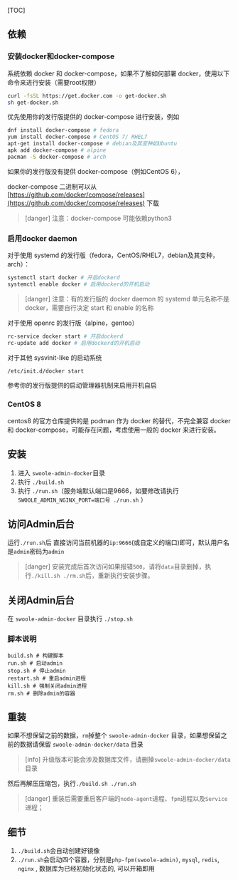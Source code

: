 [TOC]
## 依赖
### 安装docker和docker-compose

系统依赖 docker 和 docker-compose，如果不了解如何部署 docker，使用以下命令来进行安装（需要root权限）
```bash
curl -fsSL https://get.docker.com -o get-docker.sh
sh get-docker.sh
```
优先使用你的发行版提供的 docker-compose 进行安装，例如
```bash
dnf install docker-compose # fedora
yum install docker-compose # CentOS 7/ RHEL7
apt-get install docker-compose # debian及其变种如Ubuntu
apk add docker-compose # alpine
pacman -S docker-compose # arch
```
如果你的发行版没有提供 docker-compose（例如CentOS 6），

docker-compose 二进制可以从 [https://github.com/docker/compose/releases](https://github.com/docker/compose/releases) 下载

>[danger] 注意：docker-compose 可能依赖python3
 
### 启用docker daemon

对于使用 systemd 的发行版（fedora，CentOS/RHEL7，debian及其变种，arch）：
```bash
systemctl start docker # 开启dockerd
systemctl enable docker # 启用dockerd的开机启动
```
>[danger] 注意：有的发行版的 docker daemon 的 systemd 单元名称不是 docker，需要自行决定 start 和 enable 的名称

对于使用 openrc 的发行版（alpine，gentoo）
```bash
rc-service docker start # 开启dockerd
rc-update add docker # 启用dockerd的开机启动
```

对于其他 sysvinit-like 的启动系统

```bash
/etc/init.d/docker start
```
参考你的发行版提供的启动管理器机制来启用开机自启
### CentOS 8
centos8 的官方仓库提供的是 podman 作为 docker 的替代，不完全兼容 docker 和 docker-compose，可能存在问题，考虑使用一般的 docker 来进行安装。

## 安装

1. 进入 `swoole-admin-docker`目录
2. 执行 `./build.sh`
3. 执行 `./run.sh`（服务端默认端口是9666，如要修改请执行 `SWOOLE_ADMIN_NGINX_PORT=端口号 ./run.sh` ）

## 访问Admin后台

运行`./run.sh`后 直接访问当前机器的`ip:9666`(或自定义的端口)即可，默认用户名是`admin`密码为`admin`

>[danger] 安装完成后首次访问如果报错`500`，请将`data`目录删掉，执行`./kill.sh ./rm.sh`后，重新执行安装步骤。

## 关闭Admin后台

在 `swoole-admin-docker` 目录执行 `./stop.sh`

### 脚本说明

```shell
build.sh # 构建脚本
run.sh # 启动admin
stop.sh # 停止admin
restart.sh # 重启admin进程
kill.sh # 强制关闭admin进程
rm.sh # 删除admin的容器
```

## 重装

如果不想保留之前的数据，`rm`掉整个 `swoole-admin-docker` 目录，如果想保留之前的数据请保留 `swoole-admin-docker/data` 目录

>[info] 升级版本可能会涉及数据库文件，请删掉`swoole-admin-docker/data`目录

然后再解压压缩包，执行`./build.sh ./run.sh`

>[danger] 重装后需要重启客户端的`node-agent`进程、`fpm`进程以及`Service`进程；

## 细节

1. `./build.sh`会自动创建好镜像
2. `./run.sh`会启动四个容器，分别是`php-fpm(swoole-admin)`, `mysql`, `redis`, `nginx` , 数据库为已经初始化状态的, 可以开箱即用
